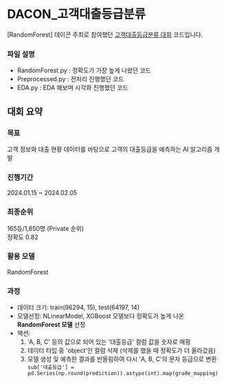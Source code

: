 # DACON_고객대출등급분류
[RandomForest] 데이콘 주최로 참여했던 [고객대출등급분류 대회](https://dacon.io/competitions/official/236214/overview/description) 코드입니다.
### 파일 설명
- RandomForest.py : 정확도가 가장 높게 나왔던 코드
- Preprocessed.py : 전처리 진행했던 코드
- EDA.py : EDA 해보며 시각화 진행했던 코드

## 대회 요약
### 목표
고객 정보와 대출 현황 데이터를 바탕으로 고객의 대출등급을 예측하는 AI 알고리즘 개발

### 진행기간
2024.01.15 ~ 2024.02.05

### 최종순위
165등/1,650명 (Private 순위)  
정확도 0.82

### 활용 모델
RandomForest

### 과정
- 데이터 크기: train(96294, 15), test(64197, 14)
- 모델선정: NLinearModel, XGBoost 모델보다 정확도가 높게 나온 **RandomForest 모델** 선정
- 액션:
  1. 'A, B, C' 등의 값으로 되어 있는 '대출등급' 컬럼 값을 숫자로 매핑
  2. 데이터 타입 중 'object'인 컬럼 삭제 (삭제를 했을 때 정확도가 더 올라갔음)
  3. 모델 생성 및 예측한 결과를 반올림하여 다시 'A, B, C'의 문자 등급으로 변환  
     ```sub['대출등급'] = pd.Series(np.round(prediction)).astype(int).map(grade_mapping)```
